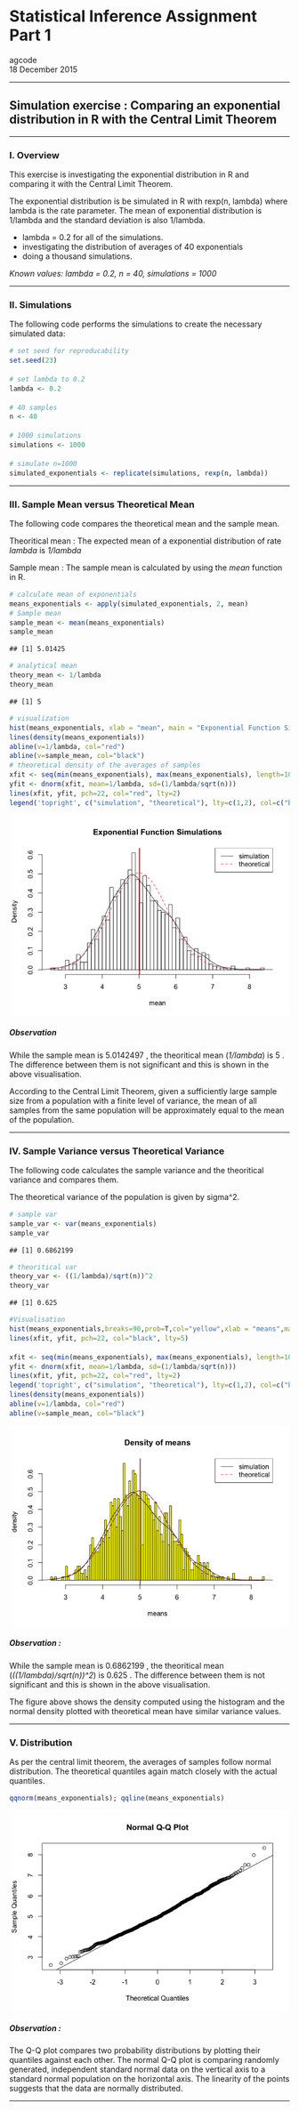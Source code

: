 # Statistical Inference Assignment Part 1
agcode  
18 December 2015  

---

## Simulation exercise : Comparing an exponential distribution in R with the Central Limit Theorem

---

### I. Overview

This exercise is investigating the exponential distribution in R and comparing it with the Central Limit Theorem. 

The exponential distribution is be simulated in R with rexp(n, lambda) where lambda is the rate parameter. The mean of exponential distribution is 1/lambda and the standard deviation is also 1/lambda. 

* lambda = 0.2 for all of the simulations. 
* investigating the distribution of averages of 40 exponentials
* doing a thousand simulations.

*Known values: lambda = 0.2, n = 40, simulations = 1000*

---

### II. Simulations

The following code performs the simulations to create the necessary simulated data:


```r
# set seed for reproducability
set.seed(23)

# set lambda to 0.2
lambda <- 0.2

# 40 samples
n <- 40

# 1000 simulations
simulations <- 1000

# simulate n=1000
simulated_exponentials <- replicate(simulations, rexp(n, lambda))
```

---

### III. Sample Mean versus Theoretical Mean
The following code compares the theoretical mean and the sample mean.

Theoritical mean : The expected mean of a exponential distribution of rate *lambda* is *1/lambda*

Sample mean : The sample mean is calculated by using the *mean* function in R.


```r
# calculate mean of exponentials
means_exponentials <- apply(simulated_exponentials, 2, mean)
# Sample mean
sample_mean <- mean(means_exponentials)
sample_mean
```

```
## [1] 5.01425
```

```r
# analytical mean
theory_mean <- 1/lambda
theory_mean
```

```
## [1] 5
```

```r
# visualization
hist(means_exponentials, xlab = "mean", main = "Exponential Function Simulations", breaks= 50, prob=TRUE)
lines(density(means_exponentials))
abline(v=1/lambda, col="red")
abline(v=sample_mean, col="black")
# theoretical density of the averages of samples
xfit <- seq(min(means_exponentials), max(means_exponentials), length=100)
yfit <- dnorm(xfit, mean=1/lambda, sd=(1/lambda/sqrt(n)))
lines(xfit, yfit, pch=22, col="red", lty=2)
legend('topright', c("simulation", "theoretical"), lty=c(1,2), col=c("black", "red"))
```

![](./StatInfr_files/figure-html/meanchunk-1.png) 

##### Observation 

While the sample mean is 5.0142497 , the theoritical mean (*1/lambda*) is 5 . The difference between them is not significant and this is shown in the above visualisation. 

According to the Central Limit Theorem, given a sufficiently large sample size from a population with a finite level of variance, the mean of all samples from the same population will be approximately equal to the mean of the population.

---

### IV. Sample Variance versus Theoretical Variance
The following code calculates the sample variance and the theoritical variance and compares them. 

The theoretical variance of the population is given by sigma^2.


```r
# sample var
sample_var <- var(means_exponentials)
sample_var
```

```
## [1] 0.6862199
```

```r
# theoritical var
theory_var <- ((1/lambda)/sqrt(n))^2
theory_var
```

```
## [1] 0.625
```

```r
#Visualisation
hist(means_exponentials,breaks=90,prob=T,col="yellow",xlab = "means",main="Density of means",ylab="density")
lines(xfit, yfit, pch=22, col="black", lty=5)

xfit <- seq(min(means_exponentials), max(means_exponentials), length=100)
yfit <- dnorm(xfit, mean=1/lambda, sd=(1/lambda/sqrt(n)))
lines(xfit, yfit, pch=22, col="red", lty=2)
legend('topright', c("simulation", "theoretical"), lty=c(1,2), col=c("black", "red"))
lines(density(means_exponentials))
abline(v=1/lambda, col="red")
abline(v=sample_mean, col="black")
```

![](./StatInfr_files/figure-html/variancechunk-1.png) 

##### Observation : 

While the sample mean is 0.6862199 , the theoritical mean (*((1/lambda)/sqrt(n))^2*) is 0.625 . The difference between them is not significant and this is shown in the above visualisation.
 
The figure above shows the density computed using the histogram and the normal density plotted with theoretical mean have similar variance values.

---

### V. Distribution
As per the central limit theorem, the averages of samples follow normal distribution.  The theoretical quantiles again match closely with the actual quantiles.


```r
qqnorm(means_exponentials); qqline(means_exponentials)
```

![](./StatInfr_files/figure-html/distributionchunk-1.png) 

##### Observation : 
 
The Q-Q plot compares two probability distributions by plotting their quantiles against each other. The normal Q-Q plot is comparing randomly generated, independent standard normal data on the vertical axis to a standard normal population on the horizontal axis. The linearity of the points suggests that the data are normally distributed.

---
